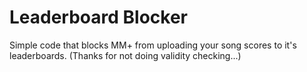 # Leaderboard Blocker

Simple code that blocks MM+ from uploading your song scores to it's leaderboards. (Thanks for not doing validity checking...)
